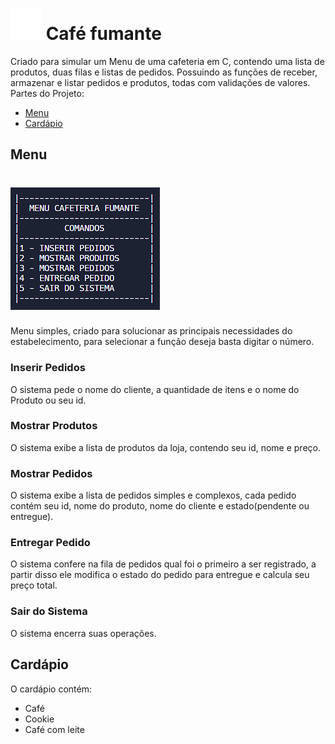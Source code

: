 # <img src="img/icon.png" > Café fumante
Criado para simular um Menu de uma cafeteria em C, contendo uma lista de produtos, duas filas e listas de pedidos. Possuindo as funções de receber, armazenar e listar pedidos e produtos, todas com validações de valores.
Partes do Projeto:
* [Menu](#menu)
* [Cardápio](#cardápio)
## Menu
# <img src="img/Menu.png">
Menu simples, criado para solucionar as principais necessidades do estabelecimento, para selecionar a função deseja basta digitar o número.
### Inserir Pedidos
O sistema pede o nome do cliente, a quantidade de itens e o nome do Produto ou seu id.
### Mostrar Produtos
O sistema exibe a lista de produtos da loja, contendo seu id, nome e preço.
### Mostrar Pedidos
O sistema exibe a lista de pedidos simples e complexos, cada pedido contém seu id, nome do produto, nome do cliente e estado(pendente ou entregue).
### Entregar Pedido
O sistema confere na fila de pedidos qual foi o primeiro a ser registrado, a partir disso ele modifica o estado do pedido para entregue e calcula seu preço total.
### Sair do Sistema
O sistema encerra suas operações.
## Cardápio
O cardápio contém:
* Café
* Cookie
* Café com leite